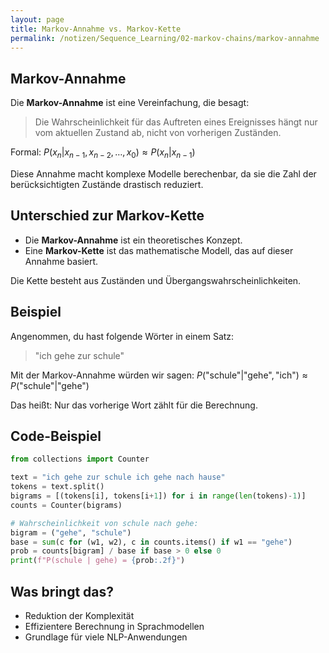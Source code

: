 ```yaml
---
layout: page
title: Markov-Annahme vs. Markov-Kette
permalink: /notizen/Sequence_Learning/02-markov-chains/markov-annahme
---
```


## Markov-Annahme

Die **Markov-Annahme** ist eine Vereinfachung, die besagt:

> Die Wahrscheinlichkeit für das Auftreten eines Ereignisses hängt nur vom aktuellen Zustand ab, nicht von vorherigen Zuständen.

Formal:
$P(x_n | x_{n-1}, x_{n-2}, \dots, x_0) \approx P(x_n | x_{n-1})$

Diese Annahme macht komplexe Modelle berechenbar, da sie die Zahl der berücksichtigten Zustände drastisch reduziert.

## Unterschied zur Markov-Kette

* Die **Markov-Annahme** ist ein theoretisches Konzept.
* Eine **Markov-Kette** ist das mathematische Modell, das auf dieser Annahme basiert.

Die Kette besteht aus Zuständen und Übergangswahrscheinlichkeiten.

## Beispiel

Angenommen, du hast folgende Wörter in einem Satz:

> "ich gehe zur schule"

Mit der Markov-Annahme würden wir sagen:
$P(\text{"schule"} | \text{"gehe"}, \text{"ich"}) \approx P(\text{"schule"} | \text{"gehe"})$

Das heißt: Nur das vorherige Wort zählt für die Berechnung.

## Code-Beispiel

```python
from collections import Counter

text = "ich gehe zur schule ich gehe nach hause"
tokens = text.split()
bigrams = [(tokens[i], tokens[i+1]) for i in range(len(tokens)-1)]
counts = Counter(bigrams)

# Wahrscheinlichkeit von schule nach gehe:
bigram = ("gehe", "schule")
base = sum(c for (w1, w2), c in counts.items() if w1 == "gehe")
prob = counts[bigram] / base if base > 0 else 0
print(f"P(schule | gehe) = {prob:.2f}")
```

## Was bringt das?

* Reduktion der Komplexität
* Effizientere Berechnung in Sprachmodellen
* Grundlage für viele NLP-Anwendungen
